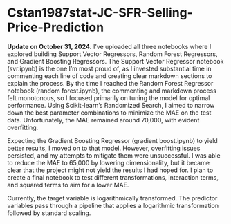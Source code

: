# Cstan1987stat-JC-SFR-Selling-Price-Prediction

**Update on October 31, 2024.**
I’ve uploaded all three notebooks where I explored building Support Vector Regressors, Random Forest Regressors, and Gradient Boosting Regressors. The Support Vector Regressor notebook (svr.ipynb) is the one I’m most proud of, as I invested substantial time in commenting each line of code and creating clear markdown sections to explain the process. By the time I reached the Random Forest Regressor notebook (random forest.ipynb), the commenting and markdown process felt monotonous, so I focused primarily on tuning the model for optimal performance. Using Scikit-learn’s Randomized Search, I aimed to narrow down the best parameter combinations to minimize the MAE on the test data. Unfortunately, the MAE remained around 70,000, with evident overfitting.

Expecting the Gradient Boosting Regressor (gradient boost.ipynb) to yield better results, I moved on to that model. However, overfitting issues persisted, and my attempts to mitigate them were unsuccessful. I was able to reduce the MAE to 65,000 by lowering dimensionality, but it became clear that the project might not yield the results I had hoped for. I plan to create a final notebook to test different transformations, interaction terms, and squared terms to aim for a lower MAE.

Currently, the target variable is logarithmically transformed. The predictor variables pass through a pipeline that applies a logarithmic transformation followed by standard scaling.
